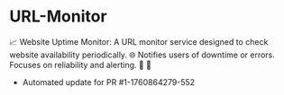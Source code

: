 # URL-Monitor
📈 Website Uptime Monitor: A URL monitor service designed to check website availability periodically. 🌐 Notifies users of downtime or errors. Focuses on reliability and alerting. 🚨 🔔


- Automated update for PR #1-1760864279-552